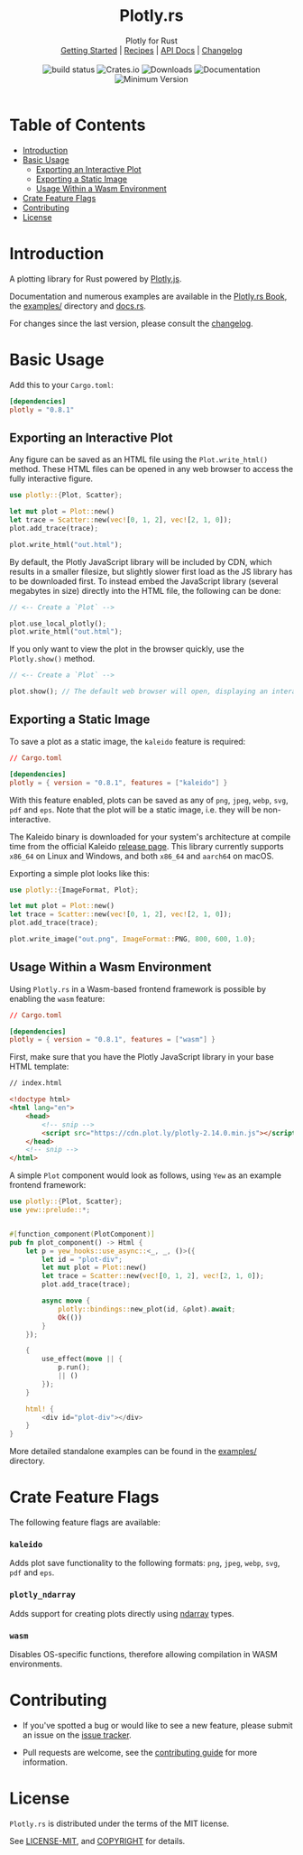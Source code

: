 <h1 align="center">Plotly.rs</h1>

<div align="center">Plotly for Rust</div>

<div align="center">
	<a href="https://igiagkiozis.github.io/plotly/content/getting_started.html">Getting Started</a>
    |
    <a href="https://igiagkiozis.github.io/plotly/content/recipes.html">Recipes</a>
    |
    <a href="https://docs.rs/crate/plotly/">API Docs</a>
    |
    <a href="https://github.com/igiagkiozis/plotly/blob/master/CHANGELOG.md">Changelog</a>
</div>
<br>
<div align="center">
    <a href="https://github.com/igiagkiozis/plotly/actions" style="text-decoration: none !important;">
        <img src="https://github.com/igiagkiozis/plotly/workflows/build_master/badge.svg" alt="build status">
    </a>
    <a href="https://crates.io/crates/plotly" style="text-decoration: none !important;">
        <img src="https://img.shields.io/crates/v/plotly.svg" alt="Crates.io">
    </a>
    <a href="https://crates.io/crates/plotly" style="text-decoration: none !important;">
        <img src="https://img.shields.io/crates/d/plotly" alt="Downloads">
    </a>
	<a href="https://docs.rs/plotly" style="text-decoration: none !important;">
        <img src="https://docs.rs/plotly/badge.svg" alt="Documentation">
    </a>
    <a href="" style="text-decoration: none !important;">
        <img src="https://img.shields.io/badge/Minimum%20Rust%20Version-1.31-brightgreen.svg" alt="Minimum Version">
    </a>
</div>
<br>

# Table of Contents

* [Introduction](#introduction)
* [Basic Usage](#basic-usage)
    * [Exporting an Interactive Plot](#exporting-an-interactive-plot)
    * [Exporting a Static Image](#exporting-a-static-image)
    * [Usage Within a Wasm Environment](#usage-within-a-wasm-environment)
* [Crate Feature Flags](#crate-feature-flags)
* [Contributing](#contributing)
* [License](#license)

# Introduction

A plotting library for Rust powered by [Plotly.js](https://plot.ly/javascript/).

Documentation and numerous examples are available in the [Plotly.rs Book](https://igiagkiozis.github.io/plotly/content/getting_started.html), the [examples/](https://github.com/igiagkiozis/plotly/tree/master/plotly/examples) directory and [docs.rs](https://docs.rs/crate/plotly).


For changes since the last version, please consult the [changelog](https://github.com/igiagkiozis/plotly/blob/master/CHANGELOG.md).

# Basic Usage

Add this to your `Cargo.toml`:

```toml
[dependencies]
plotly = "0.8.1"
```

## Exporting an Interactive Plot

Any figure can be saved as an HTML file using the `Plot.write_html()` method. These HTML files can be opened in any web browser to access the fully interactive figure.

```rust
use plotly::{Plot, Scatter};

let mut plot = Plot::new()
let trace = Scatter::new(vec![0, 1, 2], vec![2, 1, 0]);
plot.add_trace(trace);

plot.write_html("out.html");
```

By default, the Plotly JavaScript library will be included by CDN, which results in a smaller filesize, but slightly slower first load as the JS library has to be downloaded first. To instead embed the JavaScript library (several megabytes in size) directly into the HTML file, the following can be done:

```rust
// <-- Create a `Plot` -->

plot.use_local_plotly();
plot.write_html("out.html");
```

If you only want to view the plot in the browser quickly, use the `Plotly.show()` method.

```rust
// <-- Create a `Plot` -->

plot.show(); // The default web browser will open, displaying an interactive plot
```

## Exporting a Static Image

To save a plot as a static image, the `kaleido` feature is required:

```toml
// Cargo.toml

[dependencies]
plotly = { version = "0.8.1", features = ["kaleido"] }
```

With this feature enabled, plots can be saved as any of `png`, `jpeg`, `webp`, `svg`, `pdf` and `eps`. Note that the plot will be a static image, i.e. they will be non-interactive.

The Kaleido binary is downloaded for your system's architecture at compile time from the official Kaleido [release page](https://github.com/plotly/Kaleido/releases). This library currently supports `x86_64` on Linux and Windows, and both `x86_64` and `aarch64` on macOS.

Exporting a simple plot looks like this:

```rust
use plotly::{ImageFormat, Plot};

let mut plot = Plot::new()
let trace = Scatter::new(vec![0, 1, 2], vec![2, 1, 0]);
plot.add_trace(trace);

plot.write_image("out.png", ImageFormat::PNG, 800, 600, 1.0);
```

## Usage Within a Wasm Environment

Using `Plotly.rs` in a Wasm-based frontend framework is possible by enabling the `wasm` feature:

```toml
// Cargo.toml

[dependencies]
plotly = { version = "0.8.1", features = ["wasm"] }
```

First, make sure that you have the Plotly JavaScript library in your base HTML template:

```html
// index.html

<!doctype html>
<html lang="en">
    <head>
        <!-- snip -->
        <script src="https://cdn.plot.ly/plotly-2.14.0.min.js"></script>
    </head>
    <!-- snip -->
</html>
```

A simple `Plot` component would look as follows, using `Yew` as an example frontend framework:

```rust
use plotly::{Plot, Scatter};
use yew::prelude::*;


#[function_component(PlotComponent)]
pub fn plot_component() -> Html {
    let p = yew_hooks::use_async::<_, _, ()>({
        let id = "plot-div";
        let mut plot = Plot::new()
        let trace = Scatter::new(vec![0, 1, 2], vec![2, 1, 0]);
        plot.add_trace(trace);

        async move {
            plotly::bindings::new_plot(id, &plot).await;
            Ok(())
        }
    });

    {
        use_effect(move || {
            p.run();
            || ()
        });
    }

    html! {
        <div id="plot-div"></div>
    }
}
```

More detailed standalone examples can be found in the [examples/](https://github.com/igiagkiozis/plotly/tree/master/plotly/examples) directory.

# Crate Feature Flags

The following feature flags are available:

### `kaleido`

Adds plot save functionality to the following formats: `png`, `jpeg`, `webp`, `svg`, `pdf` and `eps`.

### `plotly_ndarray`

Adds support for creating plots directly using [ndarray](https://github.com/rust-ndarray/ndarray) types.

### `wasm`

Disables OS-specific functions, therefore allowing compilation in WASM environments.

# Contributing

* If you've spotted a bug or would like to see a new feature, please submit an issue on the [issue tracker](https://github.com/igiagkiozis/plotly/issues).

* Pull requests are welcome, see the [contributing guide](https://github.com/igiagkiozis/plotly/blob/master/CONTRIBUTING.md) for more information.

# License

`Plotly.rs` is distributed under the terms of the MIT license.

See [LICENSE-MIT](https://github.com/igiagkiozis/plotly/blob/master/LICENSE-MIT), and [COPYRIGHT](https://github.com/igiagkiozis/plotly/blob/master/COPYRIGHT) for details.
